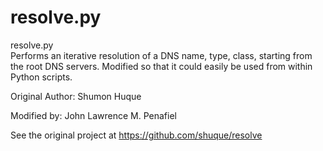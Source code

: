 # resolve.py

resolve.py  
Performs an iterative resolution of a DNS name, type, class, starting from the root DNS servers. Modified so that it could easily be used from within Python scripts.

Original Author: Shumon Huque

Modified by: John Lawrence M. Penafiel

See the original project at https://github.com/shuque/resolve
